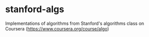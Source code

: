 # stanford-algs
Implementations of algorithms from Stanford's algorithms class on Coursera (https://www.coursera.org/course/algo)
